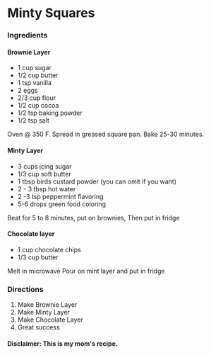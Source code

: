 # Minty Squares

### Ingredients

#### Brownie Layer
- 1 cup sugar
- 1/2 cup butter
- 1 tsp vanilla
- 2 eggs
- 2/3 cup flour
- 1/2 cup cocoa
- 1/2 tsp baking powder
- 1/2 tsp salt


Oven @ 350 F. Spread in greased square pan. Bake 25-30 minutes. 

#### Minty Layer
- 3 cups icing sugar
- 1/3 cup soft butter
- 1 tbsp birds custard powder (you can omit if you want)
- 2 - 3 tbsp hot water
- 2 -3 tsp peppermint flavoring
- 5-6 drops green food coloring


Beat for 5 to 8 minutes, put on brownies,
Then put in fridge

#### Chocolate layer
- 1 cup chocolate chips
- 1/3 cup butter

Melt in microwave 
Pour on mint layer and put in fridge


### Directions
1. Make Brownie Layer
2. Make Minty Layer
3. Make Chocolate Layer
4. Great success

#### Disclaimer: This is my mom's recipe. 